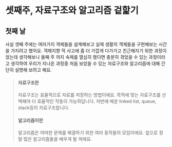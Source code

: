 # 셋째주, 자료구조와 알고리즘 겉핥기

## 첫째 날
사실 셋째 주에는 여러가지 객체들을 설계해보고 실제 생활의 객체들을 구현해보는 시간을 가지려고 했어요. 객체지향 적 사고에 좀 더 가깝게 다가가고 친근해지기 위한 과정이었는데 생각해보니 둘째 주 까지 숙제를 열심히 했다면 충분히 겪었을 수 있는 과정이라고 생각하여 우리가 지나온 과정중 처음 보았을 수 있는 자료구조와 알고리즘에 대해 간단히 설명해 보려고 해요.

>#### 자료구조란
>자료구조는 효율적으로 자료를 저장하는 방법이에요. 목적에 맞는 자료구조를 선택해야 더 효율적인 작동이 가능하답니다. 저번에 배운 linked list, queue, stack등이 자료구조랍니다.
>#### 알고리즘이란
>알고리즘은 어떠한 문제를 해결하기 위한 여러 동작들의 모임이에요. 앞으로 정말 많은 알고리즘들을 배우게 될 꺼에요.

